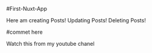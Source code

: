#First-Nuxt-App

Here am creating Posts!
Updating Posts!
Deleting Posts!

#commet here

Watch this from my youtube chanel
